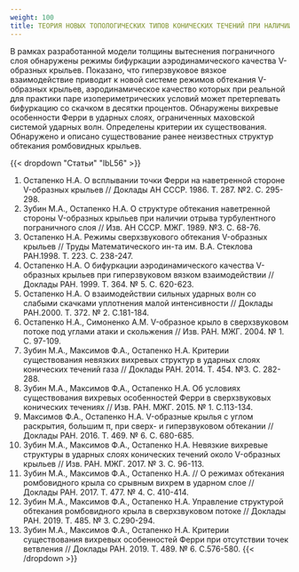 ```yaml
---
weight: 100
title: ТЕОРИЯ НОВЫХ ТОПОЛОГИЧЕСКИХ ТИПОВ КОНИЧЕСКИХ ТЕЧЕНИЙ ПРИ НАЛИЧИИ НЕСИММЕТРИЧНЫХ СИСТЕМ СКАЧКОВ УПЛОТНЕНИЯ И ОТРЫВА ПОГРАНИЧНОГО СЛОЯ, ОБНАРУЖЕННЫХ ЛИБО ПОДТВЕРЖДЕННЫХ ЭКСПЕРИМЕНТАЛЬНО
---
```


В рамках разработанной модели толщины вытеснения пограничного слоя обнаружены режимы бифуркации аэродинамического качества V-образных крыльев. Показано, что гиперзвуковое вязкое взаимодействие приводит к новой системе режимов обтекания V-образных крыльев, аэродинамическое качество которых при реальной для практики паре изопериметрических условий может претерпевать бифуркацию со скачком в десятки процентов.
Обнаружены вихревые особенности Ферри в ударных слоях, ограниченных маховской системой ударных волн. Определены критерии их существования. Обнаружено и описано существование ранее неизвестных структур обтекания ромбовидных крыльев.

{{< dropdown "Статьи" "lbL56" >}}
1. Остапенко Н.А. О всплывании точки Ферри на наветренной стороне V-образных крыльев // Доклады АН СССР. 1986. Т. 287. №2. С. 295-298.
2. Зубин М.А., Остапенко Н.А. О структуре обтекания наветренной стороны V-образных крыльев при наличии отрыва турбулентного пограничного слоя // Изв. АН СССР. МЖГ. 1989. №3. С. 68-76.
3. Остапенко Н.А. Режимы сверхзвукового обтекания V-образных крыльев // Труды Математического ин-та им. В.А. Стеклова РАН.1998. Т. 223. С. 238-247.
4. Остапенко Н.А. О бифуркации аэродинамического качества V-образных крыльев при гиперзвуковом вязком взаимодействии // Доклады РАН. 1999. Т. 364. № 5. С. 620-623.
5. Остапенко Н.А. О взаимодействии сильных ударных волн со слабыми скачками уплотнения малой интенсивности // Доклады РАН.2000. Т. 372. № 2. С.181-184.
6. Остапенко Н.А., Симоненко А.М. V-образное крыло в сверхзвуковом потоке под углами атаки и скольжения // Изв. РАН. МЖГ. 2004. № 1. С. 97-109.
7. Зубин М.А., Максимов Ф.А., Остапенко Н.А. Критерии существования невязких вихревых структур в ударных слоях конических течений газа // Доклады РАН.  2014. Т. 454. №3. С. 282-288.
8. Зубин М.А., Максимов Ф.А., Остапенко Н.А. Об условиях существования вихревых особенностей Ферри в сверхзвуковых конических течениях // Изв. РАН. МЖГ. 2015. № 1. С.113-134.
9. Максимов Ф.А., Остапенко Н.А. V-образные крылья c углом раскрытия, большим π, при сверх- и гиперзвуковом обтекании // Доклады РАН. 2016. Т. 469. № 6. С. 680-685.
10. Зубин М.А., Максимов Ф.А., Остапенко Н.А. Невязкие вихревые структуры в ударных слоях конических течений около V-образных крыльев // Изв. РАН. МЖГ. 2017. № 3. С. 96-113.
11. Зубин М.А., Максимов Ф.А., Остапенко Н.А. // О режимах обтекания ромбовидного крыла со срывным вихрем в ударном слое // Доклады РАН. 2017. Т.  477. № 4. С. 410-414.
12. Зубин М.А., Максимов Ф.А., Остапенко Н.А. Управление структурой обтекания ромбовидного крыла в сверхзвуковом потоке // Доклады РАН. 2019. Т. 485. № 3. С.290-294.
13. Зубин М.А., Максимов Ф.А., Остапенко Н.А. Критерии существования вихревых особенностей Ферри при отсутствии точек ветвления // Доклады РАН. 2019. Т. 489. № 6. С.576-580.
{{< /dropdown >}}
